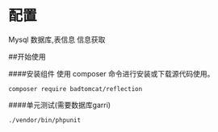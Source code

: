 # 配置

Mysql 数据库,表信息 信息获取

##开始使用

####安装组件
使用 composer 命令进行安装或下载源代码使用。
```
composer require badtomcat/reflection
```

####单元测试(需要数据库garri)
````
./vendor/bin/phpunit
````

